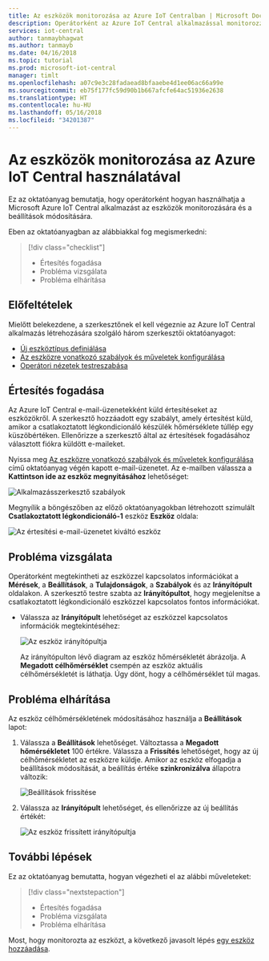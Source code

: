 ```yaml
---
title: Az eszközök monitorozása az Azure IoT Centralban | Microsoft Docs
description: Operátorként az Azure IoT Central alkalmazással monitorozza az eszközöket.
services: iot-central
author: tanmaybhagwat
ms.author: tanmayb
ms.date: 04/16/2018
ms.topic: tutorial
ms.prod: microsoft-iot-central
manager: timlt
ms.openlocfilehash: a07c9e3c28fadaead8bfaaebe4d1ee06ac66a99e
ms.sourcegitcommit: eb75f177fc59d90b1b667afcfe64ac51936e2638
ms.translationtype: HT
ms.contentlocale: hu-HU
ms.lasthandoff: 05/16/2018
ms.locfileid: "34201387"
---
```

# <a name="use-azure-iot-central-to-monitor-your-devices"></a>Az eszközök monitorozása az Azure IoT Central használatával

Ez az oktatóanyag bemutatja, hogy operátorként hogyan használhatja a Microsoft Azure IoT Central alkalmazást az eszközök monitorozására és a beállítások módosítására.

Eben az oktatóanyagban az alábbiakkal fog megismerkedni:

> [!div class="checklist"]
> * Értesítés fogadása
> * Probléma vizsgálata
> * Probléma elhárítása

## <a name="prerequisites"></a>Előfeltételek

Mielőtt belekezdene, a szerkesztőnek el kell végeznie az Azure IoT Central alkalmazás létrehozására szolgáló három szerkesztői oktatóanyagot:

* [Új eszköztípus definiálása](tutorial-define-device-type.md)
* [Az eszközre vonatkozó szabályok és műveletek konfigurálása](tutorial-configure-rules.md)
* [Operátori nézetek testreszabása](tutorial-customize-operator.md)

## <a name="receive-a-notification"></a>Értesítés fogadása

Az Azure IoT Central e-mail-üzenetekként küld értesítéseket az eszközökről. A szerkesztő hozzáadott egy szabályt, amely értesítést küld, amikor a csatlakoztatott légkondicionáló készülék hőmérséklete túllép egy küszöbértéken. Ellenőrizze a szerkesztő által az értesítések fogadásához választott fiókra küldött e-maileket.

Nyissa meg [Az eszközre vonatkozó szabályok és műveletek konfigurálása](tutorial-configure-rules.md) című oktatóanyag végén kapott e-mail-üzenetet. Az e-mailben válassza a **Kattintson ide az eszköz megnyitásához** lehetőséget:

![Alkalmazásszerkesztő szabályok](media/tutorial-monitor-devices/email.png)

Megnyílik a böngészőben az előző oktatóanyagokban létrehozott szimulált **Csatlakoztatott légkondicionáló-1** eszköz **Eszköz** oldala:

![Az értesítési e-mail-üzenetet kiváltó eszköz](media/tutorial-monitor-devices/sourcedevice.png)

## <a name="investigate-an-issue"></a>Probléma vizsgálata

Operátorként megtekintheti az eszközzel kapcsolatos információkat a **Mérések**, a **Beállítások**, a **Tulajdonságok**, a **Szabályok** és az **Irányítópult** oldalakon. A szerkesztő testre szabta az **Irányítópultot**, hogy megjelenítse a csatlakoztatott légkondicionáló eszközzel kapcsolatos fontos információkat.

* Válassza az **Irányítópult** lehetőséget az eszközzel kapcsolatos információk megtekintéséhez:

    ![Az eszköz irányítópultja](media/tutorial-monitor-devices/initial_screen.png)

    Az irányítópulton lévő diagram az eszköz hőmérsékletét ábrázolja. A **Megadott célhőmérséklet** csempén az eszköz aktuális célhőmérsékletét is láthatja. Úgy dönt, hogy a célhőmérséklet túl magas.

## <a name="remediate-an-issue"></a>Probléma elhárítása

Az eszköz célhőmérsékletének módosításához használja a **Beállítások** lapot:

1. Válassza a **Beállítások** lehetőséget. Változtassa a **Megadott hőmérsékletet** 100 értékre. Válassza a **Frissítés** lehetőséget, hogy az új célhőmérsékletet az eszközre küldje. Amikor az eszköz elfogadja a beállítások módosítását, a beállítás értéke **szinkronizálva** állapotra változik:

    ![Beállítások frissítése](media/tutorial-monitor-devices/change_settings.png)

1. Válassza az **Irányítópult** lehetőséget, és ellenőrizze az új beállítás értékét:

    ![Az eszköz frissített irányítópultja](media/tutorial-monitor-devices/new_settings.png)

## <a name="next-steps"></a>További lépések

Ez az oktatóanyag bemutatta, hogyan végezheti el az alábbi műveleteket:

> [!div class="nextstepaction"]
> * Értesítés fogadása
> * Probléma vizsgálata
> * Probléma elhárítása

Most, hogy monitorozta az eszközt, a következő javasolt lépés [egy eszköz hozzáadása](tutorial-add-device.md).
